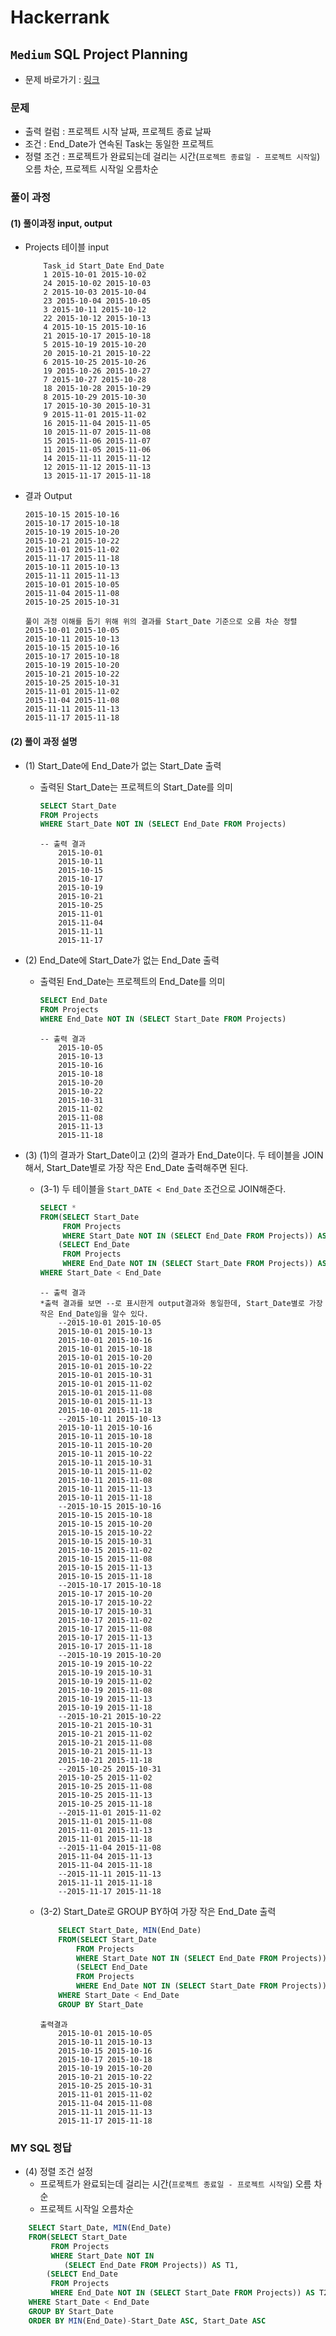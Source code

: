 
# Hackerrank
## `Medium` SQL Project Planning
* 문제 바로가기 : [링크](https://www.hackerrank.com/challenges/sql-projects/problem?isFullScreen=true)
  
### 문제
* 출력 컬럼 : 프로젝트 시작 날짜, 프로젝트 종료 날짜
* 조건 : End_Date가 연속된 Task는 동일한 프로젝트
* 정렬 조건 : 프로젝트가 완료되는데 걸리는 시간(`프로젝트 종료일 - 프로젝트 시작일`) 오름 차순, 프로젝트 시작일 오름차순

### 풀이 과정
#### (1) 풀이과정 input, output
* Projects 테이블 input
    ```
        Task_id Start_Date End_Date
        1 2015-10-01 2015-10-02
        24 2015-10-02 2015-10-03
        2 2015-10-03 2015-10-04
        23 2015-10-04 2015-10-05
        3 2015-10-11 2015-10-12
        22 2015-10-12 2015-10-13
        4 2015-10-15 2015-10-16
        21 2015-10-17 2015-10-18
        5 2015-10-19 2015-10-20
        20 2015-10-21 2015-10-22
        6 2015-10-25 2015-10-26
        19 2015-10-26 2015-10-27
        7 2015-10-27 2015-10-28
        18 2015-10-28 2015-10-29
        8 2015-10-29 2015-10-30
        17 2015-10-30 2015-10-31
        9 2015-11-01 2015-11-02
        16 2015-11-04 2015-11-05
        10 2015-11-07 2015-11-08
        15 2015-11-06 2015-11-07
        11 2015-11-05 2015-11-06
        14 2015-11-11 2015-11-12
        12 2015-11-12 2015-11-13
        13 2015-11-17 2015-11-18
    ```
* 결과 Output
    ```
    2015-10-15 2015-10-16
    2015-10-17 2015-10-18
    2015-10-19 2015-10-20
    2015-10-21 2015-10-22
    2015-11-01 2015-11-02
    2015-11-17 2015-11-18
    2015-10-11 2015-10-13
    2015-11-11 2015-11-13
    2015-10-01 2015-10-05
    2015-11-04 2015-11-08
    2015-10-25 2015-10-31
    ```
    ```
    풀이 과정 이해를 돕기 위해 위의 결과를 Start_Date 기준으로 오름 차순 정렬
    2015-10-01 2015-10-05
    2015-10-11 2015-10-13
    2015-10-15 2015-10-16
    2015-10-17 2015-10-18
    2015-10-19 2015-10-20
    2015-10-21 2015-10-22
    2015-10-25 2015-10-31
    2015-11-01 2015-11-02
    2015-11-04 2015-11-08
    2015-11-11 2015-11-13
    2015-11-17 2015-11-18
    ```


#### (2) 풀이 과정 설명
* (1) Start_Date에 End_Date가 없는 Start_Date 출력 
  * 출력된 Start_Date는 프로젝트의 Start_Date를 의미
    ```SQL
    SELECT Start_Date
    FROM Projects
    WHERE Start_Date NOT IN (SELECT End_Date FROM Projects)
    ```
    ```
    -- 출력 결과
        2015-10-01
        2015-10-11
        2015-10-15
        2015-10-17
        2015-10-19
        2015-10-21
        2015-10-25
        2015-11-01
        2015-11-04
        2015-11-11
        2015-11-17
    ```  

* (2) End_Date에 Start_Date가 없는 End_Date 출력 
  * 출력된 End_Date는 프로젝트의 End_Date를 의미
    ```SQL
    SELECT End_Date
    FROM Projects
    WHERE End_Date NOT IN (SELECT Start_Date FROM Projects)
    ```
    ```
    -- 출력 결과
        2015-10-05
        2015-10-13
        2015-10-16
        2015-10-18
        2015-10-20
        2015-10-22
        2015-10-31
        2015-11-02
        2015-11-08
        2015-11-13
        2015-11-18
    ```  

* (3) (1)의 결과가 Start_Date이고 (2)의 결과가 End_Date이다. 두 테이블을 JOIN해서, Start_Date별로 가장 작은 End_Date 출력해주면 된다.
    *  (3-1) 두 테이블을 `Start_DATE < End_Date` 조건으로 JOIN해준다.
        ```SQL
        SELECT *
        FROM(SELECT Start_Date
             FROM Projects
             WHERE Start_Date NOT IN (SELECT End_Date FROM Projects)) AS T1,
            (SELECT End_Date
             FROM Projects
             WHERE End_Date NOT IN (SELECT Start_Date FROM Projects)) AS T2
        WHERE Start_Date < End_Date
        ```
        ```
        -- 출력 결과
        *출력 결과를 보면 --로 표시한게 output결과와 동일한데, Start_Date별로 가장 작은 End_Date임을 알수 있다. 
            --2015-10-01 2015-10-05
            2015-10-01 2015-10-13
            2015-10-01 2015-10-16
            2015-10-01 2015-10-18
            2015-10-01 2015-10-20
            2015-10-01 2015-10-22
            2015-10-01 2015-10-31
            2015-10-01 2015-11-02
            2015-10-01 2015-11-08
            2015-10-01 2015-11-13
            2015-10-01 2015-11-18
            --2015-10-11 2015-10-13
            2015-10-11 2015-10-16
            2015-10-11 2015-10-18
            2015-10-11 2015-10-20
            2015-10-11 2015-10-22
            2015-10-11 2015-10-31
            2015-10-11 2015-11-02
            2015-10-11 2015-11-08
            2015-10-11 2015-11-13
            2015-10-11 2015-11-18
            --2015-10-15 2015-10-16
            2015-10-15 2015-10-18
            2015-10-15 2015-10-20
            2015-10-15 2015-10-22
            2015-10-15 2015-10-31
            2015-10-15 2015-11-02
            2015-10-15 2015-11-08
            2015-10-15 2015-11-13
            2015-10-15 2015-11-18
            --2015-10-17 2015-10-18
            2015-10-17 2015-10-20
            2015-10-17 2015-10-22
            2015-10-17 2015-10-31
            2015-10-17 2015-11-02
            2015-10-17 2015-11-08
            2015-10-17 2015-11-13
            2015-10-17 2015-11-18
            --2015-10-19 2015-10-20
            2015-10-19 2015-10-22
            2015-10-19 2015-10-31
            2015-10-19 2015-11-02
            2015-10-19 2015-11-08
            2015-10-19 2015-11-13
            2015-10-19 2015-11-18
            --2015-10-21 2015-10-22
            2015-10-21 2015-10-31
            2015-10-21 2015-11-02
            2015-10-21 2015-11-08
            2015-10-21 2015-11-13
            2015-10-21 2015-11-18
            --2015-10-25 2015-10-31
            2015-10-25 2015-11-02
            2015-10-25 2015-11-08
            2015-10-25 2015-11-13
            2015-10-25 2015-11-18
            --2015-11-01 2015-11-02
            2015-11-01 2015-11-08
            2015-11-01 2015-11-13
            2015-11-01 2015-11-18
            --2015-11-04 2015-11-08
            2015-11-04 2015-11-13
            2015-11-04 2015-11-18
            --2015-11-11 2015-11-13
            2015-11-11 2015-11-18
            --2015-11-17 2015-11-18
        ```  
    *  (3-2) Start_Date로 GROUP BY하여 가장 작은 End_Date 출력
        ```SQL
            SELECT Start_Date, MIN(End_Date)
            FROM(SELECT Start_Date
                FROM Projects
                WHERE Start_Date NOT IN (SELECT End_Date FROM Projects)) AS T1,
                (SELECT End_Date
                FROM Projects
                WHERE End_Date NOT IN (SELECT Start_Date FROM Projects)) AS T2
            WHERE Start_Date < End_Date
            GROUP BY Start_Date
        ```
        ```
        출력결과
            2015-10-01 2015-10-05
            2015-10-11 2015-10-13
            2015-10-15 2015-10-16
            2015-10-17 2015-10-18
            2015-10-19 2015-10-20
            2015-10-21 2015-10-22
            2015-10-25 2015-10-31
            2015-11-01 2015-11-02
            2015-11-04 2015-11-08
            2015-11-11 2015-11-13
            2015-11-17 2015-11-18
        ```


### MY SQL 정답
* (4) 정렬 조건 설정
  * 프로젝트가 완료되는데 걸리는 시간(`프로젝트 종료일 - 프로젝트 시작일`) 오름 차순
  * 프로젝트 시작일 오름차순
```SQL
    SELECT Start_Date, MIN(End_Date)
    FROM(SELECT Start_Date
         FROM Projects
         WHERE Start_Date NOT IN 
            (SELECT End_Date FROM Projects)) AS T1,
        (SELECT End_Date
         FROM Projects
         WHERE End_Date NOT IN (SELECT Start_Date FROM Projects)) AS T2
    WHERE Start_Date < End_Date
    GROUP BY Start_Date
    ORDER BY MIN(End_Date)-Start_Date ASC, Start_Date ASC
```